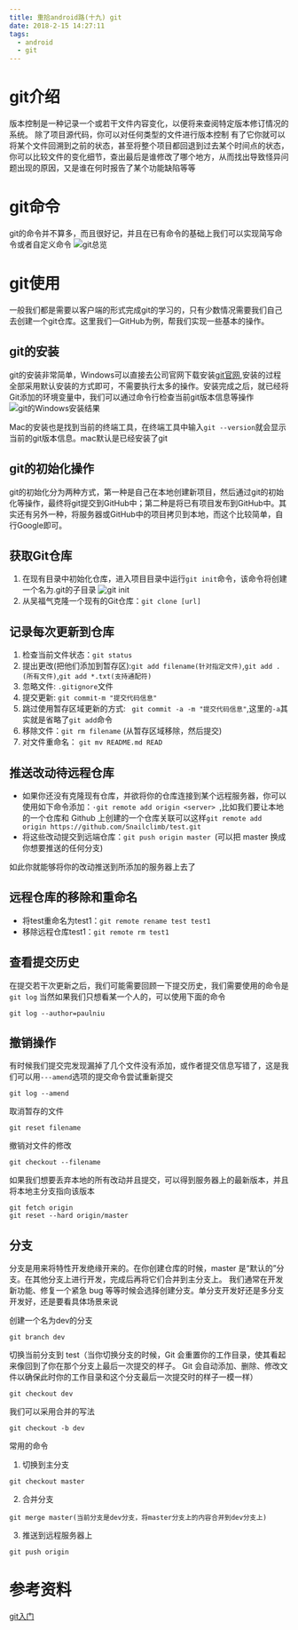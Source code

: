 ```yaml
---
title: 重拾android路(十九) git
date: 2018-2-15 14:27:11
tags:
  - android
  - git
---
```

<!--more-->
# git介绍
版本控制是一种记录一个或若干文件内容变化，以便将来查阅特定版本修订情况的系统。 除了项目源代码，你可以对任何类型的文件进行版本控制
有了它你就可以将某个文件回溯到之前的状态，甚至将整个项目都回退到过去某个时间点的状态，你可以比较文件的变化细节，查出最后是谁修改了哪个地方，从而找出导致怪异问题出现的原因，又是谁在何时报告了某个功能缺陷等等

# git命令
git的命令并不算多，而且很好记，并且在已有命令的基础上我们可以实现简写命令或者自定义命令
![git总览](/assets/git/git01.png)

# git使用
一般我们都是需要以客户端的形式完成git的学习的，只有少数情况需要我们自己去创建一个git仓库。这里我们一GitHub为例，帮我们实现一些基本的操作。

## git的安装
git的安装非常简单，Windows可以直接去公司官网下载安装[git官网](https://git-scm.com/),安装的过程全部采用默认安装的方式即可，不需要执行太多的操作。安装完成之后，就已经将Git添加的环境变量中，我们可以通过命令行检查当前git版本信息等操作
![git的Windows安装结果](/assets/git/git02.png)

Mac的安装也是找到当前的终端工具，在终端工具中输入```git --version```就会显示当前的git版本信息。mac默认是已经安装了git

## git的初始化操作
git的初始化分为两种方式，第一种是自己在本地创建新项目，然后通过git的初始化等操作，最终将git提交到GitHub中；第二种是将已有项目发布到GitHub中。其实还有另外一种，将服务器或GitHub中的项目拷贝到本地，而这个比较简单，自行Google即可。

## 获取Git仓库
1. 在现有目录中初始化仓库，进入项目目录中运行```git init```命令，该命令将创建一个名为.git的子目录
![git init](/assets/git/git03.png)
2. 从吴福气克隆一个现有的Git仓库：```git clone [url] ```

## 记录每次更新到仓库
1. 检查当前文件状态：```git status```
2. 提出更改(把他们添加到暂存区):```git add filename(针对指定文件)```,```git add .(所有文件)```,```git add *.txt(支持通配符)```
3. 忽略文件: ```.gitignore```文件
4. 提交更新: ```git commit-m "提交代码信息" ```
5. 跳过使用暂存区域更新的方式: ``` git commit -a -m "提交代码信息"```,这里的```-a```其实就是省略了```git add```命令
6. 移除文件：```git rm filename``` (从暂存区域移除，然后提交)
7. 对文件重命名： ```git mv README.md READ```

## 推送改动待远程仓库
- 如果你还没有克隆现有仓库，并欲将你的仓库连接到某个远程服务器，你可以使用如下命令添加：```·git remote add origin <server> ```,比如我们要让本地的一个仓库和 Github 上创建的一个仓库关联可以这样```git remote add origin https://github.com/Snailclimb/test.git```
- 将这些改动提交到远端仓库：```git push origin master ```(可以把 master 换成你想要推送的任何分支)

如此你就能够将你的改动推送到所添加的服务器上去了

## 远程仓库的移除和重命名
- 将test重命名为test1：```git remote rename test test1```
- 移除远程仓库test1：```git remote rm test1```

## 查看提交历史
在提交若干次更新之后，我们可能需要回顾一下提交历史，我们需要使用的命令是```git log```
当然如果我们只想看某一个人的，可以使用下面的命令
```
git log --author=paulniu
```

## 撤销操作
有时候我们提交完发现漏掉了几个文件没有添加，或作者提交信息写错了，这是我们可以用```---amend```选项的提交命令尝试重新提交
```
git log --amend
```
取消暂存的文件
```
git reset filename
```
撤销对文件的修改
```
git checkout --filename
```
如果我们想要丢弃本地的所有改动并且提交，可以得到服务器上的最新版本，并且将本地主分支指向该版本
```
git fetch origin
git reset --hard origin/master
```

## 分支
分支是用来将特性开发绝缘开来的。在你创建仓库的时候，master 是“默认的”分支。在其他分支上进行开发，完成后再将它们合并到主分支上。
我们通常在开发新功能、修复一个紧急 bug 等等时候会选择创建分支。单分支开发好还是多分支开发好，还是要看具体场景来说

创建一个名为dev的分支
```
git branch dev
```
切换当前分支到 test（当你切换分支的时候，Git 会重置你的工作目录，使其看起来像回到了你在那个分支上最后一次提交的样子。 Git 会自动添加、删除、修改文件以确保此时你的工作目录和这个分支最后一次提交时的样子一模一样）
```
git checkout dev
```
我们可以采用合并的写法
```
git checkout -b dev
```
常用的命令
1. 切换到主分支
```
git checkout master
```
2. 合并分支
```
git merge master(当前分支是dev分支，将master分支上的内容合并到dev分支上)
```
3. 推送到远程服务器上
```
git push origin
```



# 参考资料
[git入门](https://github.com/pengMaster/BestNote/blob/master/docs/tools/Git.md#git-%E4%BD%BF%E7%94%A8%E5%BF%AB%E9%80%9F%E5%85%A5%E9%97%A8)
